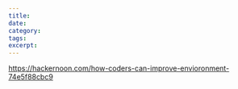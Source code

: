 ```yaml
---
title:
date:
category:
tags:
excerpt:
---
```


https://hackernoon.com/how-coders-can-improve-envioronment-74e5f88cbc9
